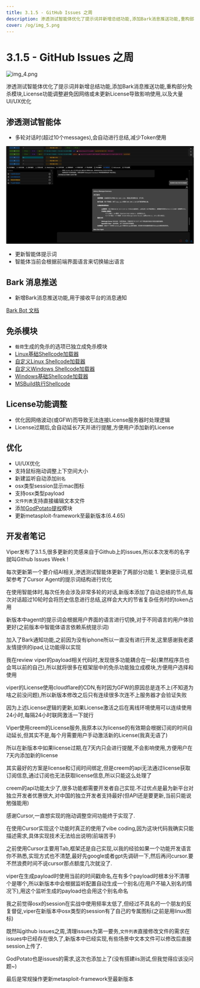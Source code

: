 ```yaml
---
title: 3.1.5 - GitHub Issues 之周
description: 渗透测试智能体优化了提示词并新增总结功能,添加Bark消息推送功能,重构部分免杀模块,License功能调整避免因网络或未更新License导致影响使用,以及大量UI/UX优化
cover: /og/img_5.png
---
```


# 3.1.5 - GitHub Issues 之周

![img_4.png](/og/img_5.png)

渗透测试智能体优化了提示词并新增总结功能,添加Bark消息推送功能,重构部分免杀模块,License功能调整避免因网络或未更新License导致影响使用,以及大量UI/UX优化

## 渗透测试智能体

- 多轮对话时(超过10个messages),会自动进行总结,减少Token使用

![img.png](3_1_5_Github_issues_week/img.png)

- 更新智能体提示词
- 智能体当前会根据前端界面语言来切换输出语言

## Bark 消息推送

- 新增Bark消息推送功能,用于接收平台的消息通知

[Bark Bot 文档](../guide/bark_bot.md)

## 免杀模块

- `载荷`生成的免杀的选项已独立成免杀模块
- [Linux基础Shellcode加载器](../module/Execution_UserExecution_LinuxBaseShellcodeLoader.md)
- [自定义Linux Shellcode加载器](../module/Execution_UserExecution_LinuxLoaderDIY.md)
- [自定义Windows Shellcode加载器](../module/Execution_UserExecution_LoaderDIY.md)
- [Windows基础Shellcode加载器](../module/Execution_UserExecution_ExeSrc.md)
- [MSBuild执行Shellcode](../module/Execution_UserExecution_MSBuild.md)

## License功能调整

- 优化因网络波动(或GFW)而导致无法连接License服务器时处理逻辑
- License过期后,会自动延长7天并进行提醒,方便用户添加新的License

## 优化

- UI/UX优化
- 支持鼠标拖动调整上下空间大小
- 新建监听自动添加`别名`
- osx类型session显示mac图标
- 支持osx类型payload
- `文件列表`支持直接编辑文本文件
- 添加[GodPotato提权](../module/PrivilegeEscalation_ExploitationForPrivilegeEscalation_GodPotato.md)模块
- 更新metasploit-framework至最新版本(6.4.65)

## 开发者笔记

Viper发布了3.1.5,很多更新的灵感来自于Github上的issues,所以本次发布的名字就叫Github Issues Week !

每次更新第一个要介绍AI相关,渗透测试智能体更新了两部分功能 1. 更新提示词,框架参考了Cursor Agent的提示词结构进行优化

在使用智能体时,每次任务会涉及非常多轮的对话,新版本添加了自动总结的节点,每次对话超过10轮时会将历史信息进行总结,这样会大大的节省复杂任务时的token占用

新版本中agent的提示词会根据用户界面的语言进行切换,对于不同语言的用户体验更好(之前版本中智能体语言依赖系统提示词)

加入了Bark通知功能,之前因为没有iphone所以一直没有进行开发,这里感谢我老婆友情提供的ipad,让功能得以实现

我在review viper的payload相关代码时,发现很多功能耦合在一起(果然程序员也会骂以前的自己),所以就将很多在框架层中的免杀功能独立成模块,方便用户选择和使用

viper的License使用cloudflare的CDN,有时因为GFW的原因总是连不上(不知道为啥之前没问题),所以新版本修改之后只有连续很多次连不上服务器才会验证失败

因为上述License逻辑的更新,如果License激活之后在离线环境使用可以连续使用24小时,每隔24小时联网激活一下就行

Viper使用creem的License服务,我原本以为license的有效期会根据订阅的时间自动延长,但其实不是,每个月需要用户手动激活新的License(我真无语了)

所以在新版本中如果license过期,在7天内只会进行提醒,不会影响使用,方便用户在7天内添加新的license

其实最好的方案是license和订阅时间绑定,但是creem的api无法通过license获取订阅信息,通过订阅也无法获取license信息,所以只能这么处理了

creem的api功能太少了,很多功能都需要开发者自己实现.不过优点是最为新平台对独立开发者优惠很大,对中国的独立开发者支持最好(但API还是要更新,当前只能说勉强能用)

感谢Cursor,一直想实现的拖动调整空间功能终于实现了.

在使用Cursor实现这个功能时真正的使用了vibe coding,因为这块代码我确实只能描述需求,具体实现技术无法给出说明(前端苦手)

之前使用Cursor主要用Tab,框架还是自己实现,以我的经验如果一个功能开发语言你不熟悉,实现方式也不清楚,最好先google或者gpt先调研一下,然后再问cursor.要不然浪费时间不说cursor那点额度几次就没了.

viper在生成payload时使用当前的时间戳命名,在有多个payload时根本分不清哪个是哪个,所以新版本中会根据监听配置自动生成一个别名(在用户不输入别名的情况下),用这个监听生成的payload也会用这个别名命名

我之前觉得osx的session在实战中使用频率太低了,但经过不具名的一个朋友的反复督促,viper在新版本中osx类型的session有了自己的专属图标(之前是用linux图标)

既然叫github issues之周,清理issues为第一要务,`文件列表`直接修改文件的需求在issues中已经存在很久了,新版本中已经实现,有些场景中文本文件可以修改后直接session上传了.

GodPotato也是issues的需求,这次也添加上了(没有搭建iis测试,但我觉得应该没问题~)

最后是常规操作更新metasploit-framework至最新版本


